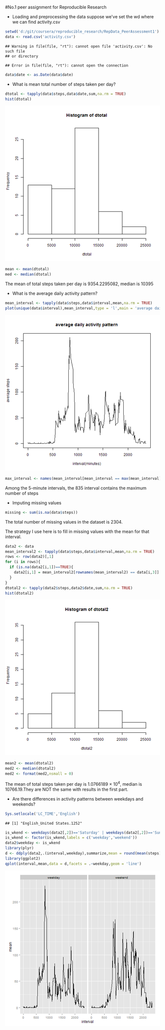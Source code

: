 #No.1 peer assignment for Reproducible Research

- Loading and preprocessing the data
suppose we've set the wd where we can find activity.csv

```r
setwd('d:/git/coursera/reproducible_research/RepData_PeerAssessment1')
data <- read.csv('activity.csv')
```

```
## Warning in file(file, "rt"): cannot open file 'activity.csv': No such file
## or directory
```

```
## Error in file(file, "rt"): cannot open the connection
```

```r
data$date <- as.Date(data$date)
```

- What is mean total number of steps taken per day?

```r
dtotal <- tapply(data$steps,data$date,sum,na.rm = TRUE)
hist(dtotal)
```

![plot of chunk total_nof_steps](figure/total_nof_steps-1.png) 

```r
mean <- mean(dtotal)
med <- median(dtotal)
```
The mean of total steps taken per day is 9354.2295082, median is 10395

- What is the average daily activity pattern?

```r
mean_interval <- tapply(data$steps,data$interval,mean,na.rm = TRUE)
plot(unique(data$interval),mean_interval,type = 'l',main = 'average daily activity pattern',xlab = 'interval(minutes)',ylab = 'average steps')
```

![plot of chunk daily_activity_pattern](figure/daily_activity_pattern-1.png) 

```r
max_interval <- names(mean_interval[mean_interval == max(mean_interval)])
```
Among the 5-minute intervals, the 835 interval contains the maximum number of steps

- Imputing missing values

```r
missing <- sum(is.na(data$steps))
```
The total number of missing values in the dataset is 2304.

The strategy I use here is to fill in missing values with the mean for that interval.

```r
data2 <- data
mean_interval2 <- tapply(data$steps,data$interval,mean,na.rm = TRUE)
rows <- row(data2)[,1]
for (i in rows){
  if (is.na(data2[i,1])==TRUE){
    data2[i,1] = mean_interval2[rownames(mean_interval2) == data[i,3]]
  }
}
dtotal2 <- tapply(data2$steps,data2$date,sum,na.rm = TRUE)
hist(dtotal2)
```

![plot of chunk fillin_NAs](figure/fillin_NAs-1.png) 

```r
mean2 <- mean(dtotal2)
med2 <- median(dtotal2)
med2 <- format(med2,nsmall = 0)
```
The mean of total steps taken per day is 1.0766189 &times; 10<sup>4</sup>, median is 10766.19.They are NOT the same with results in the first part.

- Are there differences in activity patterns between weekdays and weekends?

```r
Sys.setlocale('LC_TIME','English')
```

```
## [1] "English_United States.1252"
```

```r
is_wkend <- weekdays(data2[,2])=='Saturday' | weekdays(data2[,2])=='Sunday'
is_wkend <- factor(is_wkend,labels = c('weekday','weekend'))
data2$weekday <- is_wkend
library(plyr)
d <- ddply(data2,.(interval,weekday),summarize,mean = round(mean(steps),2))
library(ggplot2)
qplot(interval,mean,data = d,facets = .~weekday,geom = 'line')
```

![plot of chunk weekdays](figure/weekdays-1.png) 
